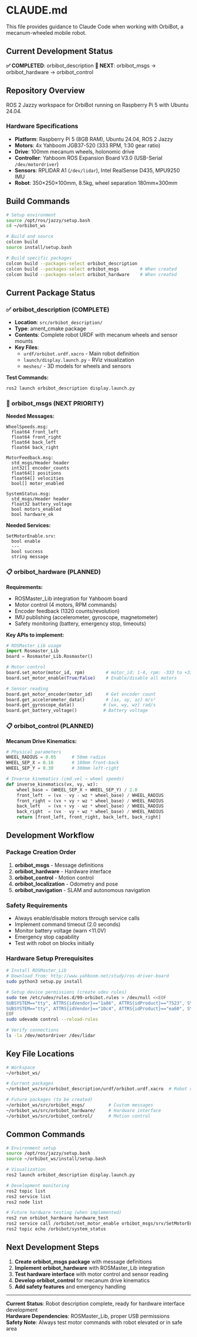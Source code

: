 # CLAUDE.md

This file provides guidance to Claude Code when working with OrbiBot, a mecanum-wheeled mobile robot.

## Current Development Status

**✅ COMPLETED**: orbibot_description
**🔄 NEXT**: orbibot_msgs → orbibot_hardware → orbibot_control

## Repository Overview

ROS 2 Jazzy workspace for OrbiBot running on Raspberry Pi 5 with Ubuntu 24.04.

### Hardware Specifications
- **Platform**: Raspberry Pi 5 (8GB RAM), Ubuntu 24.04, ROS 2 Jazzy
- **Motors**: 4x Yahboom JGB37-520 (333 RPM, 1:30 gear ratio)
- **Drive**: 100mm mecanum wheels, holonomic drive
- **Controller**: Yahboom ROS Expansion Board V3.0 (USB-Serial `/dev/motordriver`)
- **Sensors**: RPLIDAR A1 (`/dev/lidar`), Intel RealSense D435, MPU9250 IMU
- **Robot**: 350×250×100mm, 8.5kg, wheel separation 180mm×300mm

## Build Commands

```bash
# Setup environment
source /opt/ros/jazzy/setup.bash
cd ~/orbibot_ws

# Build and source
colcon build
source install/setup.bash

# Build specific packages
colcon build --packages-select orbibot_description
colcon build --packages-select orbibot_msgs        # When created
colcon build --packages-select orbibot_hardware    # When created
```

## Current Package Status

### ✅ orbibot_description (COMPLETE)
- **Location**: `src/orbibot_description/`
- **Type**: ament_cmake package
- **Contents**: Complete robot URDF with mecanum wheels and sensor mounts
- **Key Files**:
  - `urdf/orbibot.urdf.xacro` - Main robot definition
  - `launch/display.launch.py` - RViz visualization
  - `meshes/` - 3D models for wheels and sensors

**Test Commands:**
```bash
ros2 launch orbibot_description display.launch.py
```

### 🔄 orbibot_msgs (NEXT PRIORITY)
**Needed Messages:**
```
WheelSpeeds.msg:
  float64 front_left
  float64 front_right  
  float64 back_left
  float64 back_right

MotorFeedback.msg:
  std_msgs/Header header
  int32[] encoder_counts
  float64[] positions  
  float64[] velocities
  bool[] motor_enabled

SystemStatus.msg:
  std_msgs/Header header
  float32 battery_voltage
  bool motors_enabled
  bool hardware_ok
```

**Needed Services:**
```
SetMotorEnable.srv:
  bool enable
  ---
  bool success
  string message
```

### 📋 orbibot_hardware (PLANNED)
**Requirements:**
- ROSMaster_Lib integration for Yahboom board
- Motor control (4 motors, RPM commands)
- Encoder feedback (1320 counts/revolution)
- IMU publishing (accelerometer, gyroscope, magnetometer)
- Safety monitoring (battery, emergency stop, timeouts)

**Key APIs to implement:**
```python
# ROSMaster_Lib usage
import Rosmaster_Lib
board = Rosmaster_Lib.Rosmaster()

# Motor control
board.set_motor(motor_id, rpm)        # motor_id: 1-4, rpm: -333 to +333
board.set_motor_enable(True/False)    # Enable/disable all motors

# Sensor reading  
board.get_motor_encoder(motor_id)     # Get encoder count
board.get_accelerometer_data()        # [ax, ay, az] m/s²
board.get_gyroscope_data()           # [wx, wy, wz] rad/s
board.get_battery_voltage()          # Battery voltage
```

### 📋 orbibot_control (PLANNED)
**Mecanum Drive Kinematics:**
```python
# Physical parameters
WHEEL_RADIUS = 0.05      # 50mm radius
WHEEL_SEP_X = 0.18       # 180mm front-back
WHEEL_SEP_Y = 0.30       # 300mm left-right

# Inverse kinematics (cmd_vel → wheel speeds)
def inverse_kinematics(vx, vy, wz):
    wheel_base = (WHEEL_SEP_X + WHEEL_SEP_Y) / 2.0
    front_left  = (vx - vy - wz * wheel_base) / WHEEL_RADIUS
    front_right = (vx + vy + wz * wheel_base) / WHEEL_RADIUS
    back_left   = (vx + vy - wz * wheel_base) / WHEEL_RADIUS
    back_right  = (vx - vy + wz * wheel_base) / WHEEL_RADIUS
    return [front_left, front_right, back_left, back_right]
```

## Development Workflow

### Package Creation Order
1. **orbibot_msgs** - Message definitions
2. **orbibot_hardware** - Hardware interface  
3. **orbibot_control** - Motion control
4. **orbibot_localization** - Odometry and pose
5. **orbibot_navigation** - SLAM and autonomous navigation

### Safety Requirements
- Always enable/disable motors through service calls
- Implement command timeout (2.0 seconds)
- Monitor battery voltage (warn <11.0V)
- Emergency stop capability
- Test with robot on blocks initially

### Hardware Setup Prerequisites
```bash
# Install ROSMaster_Lib
# Download from: http://www.yahboom.net/study/ros-driver-board
sudo python3 setup.py install

# Setup device permissions (create udev rules)
sudo tee /etc/udev/rules.d/99-orbibot.rules > /dev/null <<EOF
SUBSYSTEM=="tty", ATTRS{idVendor}=="1a86", ATTRS{idProduct}=="7523", SYMLINK+="motordriver", MODE="0666"
SUBSYSTEM=="tty", ATTRS{idVendor}=="10c4", ATTRS{idProduct}=="ea60", SYMLINK+="lidar", MODE="0666"
EOF
sudo udevadm control --reload-rules

# Verify connections
ls -la /dev/motordriver /dev/lidar
```

## Key File Locations

```bash
# Workspace
~/orbibot_ws/

# Current packages
~/orbibot_ws/src/orbibot_description/urdf/orbibot.urdf.xacro  # Robot definition

# Future packages (to be created)
~/orbibot_ws/src/orbibot_msgs/         # Custom messages
~/orbibot_ws/src/orbibot_hardware/     # Hardware interface
~/orbibot_ws/src/orbibot_control/      # Motion control
```

## Common Commands

```bash
# Environment setup
source /opt/ros/jazzy/setup.bash
source ~/orbibot_ws/install/setup.bash

# Visualization
ros2 launch orbibot_description display.launch.py

# Development monitoring
ros2 topic list
ros2 service list
ros2 node list

# Future hardware testing (when implemented)
ros2 run orbibot_hardware hardware_test
ros2 service call /orbibot/set_motor_enable orbibot_msgs/srv/SetMotorEnable "{enable: true}"
ros2 topic echo /orbibot/system_status
```

## Next Development Steps

1. **Create orbibot_msgs package** with message definitions
2. **Implement orbibot_hardware** with ROSMaster_Lib integration
3. **Test hardware interface** with motor control and sensor reading
4. **Develop orbibot_control** for mecanum drive kinematics
5. **Add safety features** and emergency handling

---

**Current Status**: Robot description complete, ready for hardware interface development  
**Hardware Dependencies**: ROSMaster_Lib, proper USB permissions  
**Safety Note**: Always test motor commands with robot elevated or in safe area